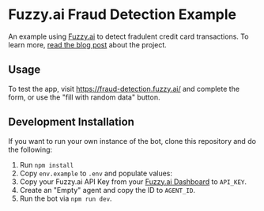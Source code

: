 # Fuzzy.ai Fraud Detection Example

An example using [Fuzzy.ai](https://fuzzy.ai) to detect fradulent credit card transactions. To learn more, [read the blog post](https://blog.fuzzy.ai/2017/04/13/build-fraud-detection-into-your-apps/) about the project.

## Usage

To test the app, visit https://fraud-detection.fuzzy.ai/ and complete the form, or use the "fill with random data" button.

## Development Installation

If you want to run your own instance of the bot, clone this repository and do the following:

1. Run `npm install`
1. Copy `env.example` to `.env` and populate values:
  1. Copy your Fuzzy.ai API Key from your [Fuzzy.ai Dashboard](https://fuzzy.ai/) to `API_KEY`.
  1. Create an "Empty" agent and copy the ID to `AGENT_ID`.
1. Run the bot via `npm run dev`.

